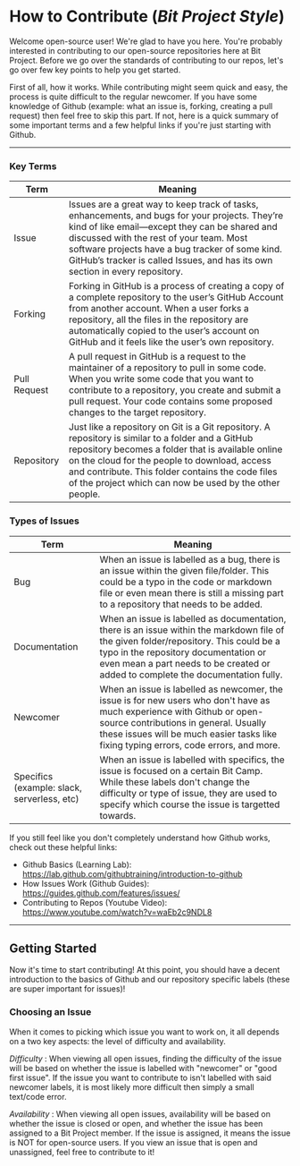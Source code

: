# How to Contribute (*Bit Project Style*)

Welcome open-source user! We're glad to have you here. You're probably interested in contributing to our open-source repositories here at Bit Project. Before we go over the standards of contributing to our repos, let's go over few key points to help you get started.

First of all, how it works. While contributing might seem quick and easy, the process is quite difficult to the regular newcomer. If you have some knowledge of Github (example: what an issue is, forking, creating a pull request) then feel free to skip this part. If not, here is a quick summary of some important terms and a few helpful links if you're just starting with Github.

---

### Key Terms

|  Term | Meaning  |
| ------------ | ------------ |
| Issue  | Issues are a great way to keep track of tasks, enhancements, and bugs for your projects. They’re kind of like email—except they can be shared and discussed with the rest of your team. Most software projects have a bug tracker of some kind. GitHub’s tracker is called Issues, and has its own section in every repository.  |
| Forking  | Forking in GitHub is a process of creating a copy of a complete repository to the user’s GitHub Account from another account. When a user forks a repository, all the files in the repository are automatically copied to the user’s account on GitHub and it feels like the user’s own repository.  |
| Pull Request  |A pull request in GitHub is a request to the maintainer of a repository to pull in some code. When you write some code that you want to contribute to a repository, you create and submit a pull request. Your code contains some proposed changes to the target repository. |
| Repository |Just like a repository on Git is a Git repository. A repository is similar to a folder and a GitHub repository becomes a folder that is available online on the cloud for the people to download, access and contribute. This folder contains the code files of the project which can now be used by the other people.|


### Types of Issues

| Term  | Meaning  |
| ------------ | ------------ |
| Bug  | When an issue is labelled as a bug, there is an issue within the given file/folder. This could be a typo in the code or markdown file or even mean there is still a missing part to a repository that needs to be added.  |
|  Documentation | When an issue is labelled as documentation, there is an issue within the markdown file of the given folder/repository. This could be a typo in the repository documentation or even mean a part needs to be created or added to complete the documentation fully. |
|  Newcomer | When an issue is labelled as newcomer, the issue is for new users who don't have as much experience with Github or open-source contributions in general. Usually these issues will be much easier tasks like fixing typing errors, code errors, and more.  |
|  Specifics (example: slack, serverless, etc) | When an issue is labelled with specifics, the issue is focused on a certain Bit Camp. While these labels don't change the difficulty or type of issue, they are used to specify which course the issue is targetted towards.  |

If you still feel like you don't completely understand how Github works, check out these helpful links:

- Github Basics (Learning Lab): https://lab.github.com/githubtraining/introduction-to-github
- How Issues Work (Github Guides): https://guides.github.com/features/issues/
- Contributing to Repos (Youtube Video): https://www.youtube.com/watch?v=waEb2c9NDL8

---

## Getting Started

Now it's time to start contributing! At this point, you should have a decent introduction to the basics of Github and our repository specific labels (these are super important for issues)!

### Choosing an Issue

When it comes to picking which issue you want to work on, it all depends on a two key aspects: the level of difficulty and availability. 

*Difficulty* : When viewing all open issues, finding the difficulty of the issue will be based on whether the issue is labelled with "newcomer" or "good first issue". If the issue you want to contribute to isn't labelled with said newcomer labels, it is most likely more difficult then simply a small text/code error.

*Availability* : When viewing all open issues, availability will be based on whether the issue is closed or open, and whether the issue has been assigned to a Bit Project member. If the issue is assigned, it means the issue is NOT for open-source users. If you view an issue that is open and unassigned, feel free to contribute to it!





